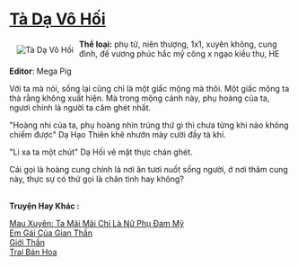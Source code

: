 <a href="https://utruyen.com/ta-da-vo-hoi/22296/" title="Tà Dạ Vô Hối"><h1>Tà Dạ Vô Hối</h1></a><div style="display:table"><img align="right" style="float: left; padding: 10px;" src="https://utruyen.com/images/story/200x260/ta-da-vo-hoi.jpg" alt="Tà Dạ Vô Hối"><b>Thể loại:</b> phụ tử, niên thượng, 1x1, xuyên không, cung đình, đế vương phúc hắc mỹ công x ngạo kiều thụ, HE<p></p><b>Editor</b>: Mega Pig<p></p>Với ta mà nói, sống lại cũng chỉ là một giấc mộng mà thôi. Một giấc mộng ta thà rằng không xuất hiện. Mà trong mộng cảnh này, phụ hoàng của ta, ngươi chính là người ta căm ghét nhất.<p></p>"Hoàng nhi của ta, phụ hoàng nhìn trúng thứ gì thì chưa từng khi nào không chiếm được" Dạ Hạo Thiên khẽ nhướn mày cười đầy tà khí.<p></p>"Li xa ta một chút" Dạ Hối vẻ mặt thực chán ghét.<p></p>Cái gọi là hoàng cung chính là nơi ăn tươi nuốt sống người, ở nơi thâm cung này, thực sự có thứ gọi là chân tình hay không?</div><p><br><b>Truyện Hay Khác :</b></p><a href="https://utruyen.com/mau-xuyen-ta-mai-mai-chi-la-nu-phu-dam-my/22292/" alt="Mau Xuyên: Ta Mãi Mãi Chỉ Là Nữ Phụ Đam Mỹ">Mau Xuyên: Ta Mãi Mãi Chỉ Là Nữ Phụ Đam Mỹ</a><br/><a href="https://www.wattpad.com/story/202540259-em-g%C3%A1i-c%E1%BB%A7a-gian-th%E1%BA%A7n" alt="Em Gái Của Gian Thần">Em Gái Của Gian Thần</a><br/><a href="https://github.com/quanluxury/truyenhot/tree/master/truyenhay/19160/" alt="Giới Thần">Giới Thần</a><br/><a href="https://dammyh.wordpress.com/2019/11/07/trai-ban-hoa/" alt="Trai Bán Hoa">Trai Bán Hoa</a><br/>